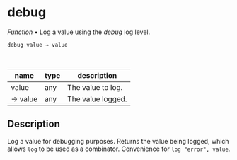 # debug

_Function_ &bull; Log a value using the _debug_ log level.

<pre><code>debug value &rarr; value</code></pre>
<br>

| name | type | description |
|------|------|-------------|
|value|any|The value to log.|
|&rarr; value|any|The value logged.|


## Description

Log a value for debugging purposes. Returns the value being logged, which allows `log` to be used as a combinator. Convenience for `log "error", value`.

